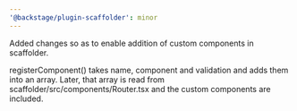 ```yaml
---
'@backstage/plugin-scaffolder': minor
---
```


Added changes so as to enable addition of custom components in scaffolder.

registerComponent() takes name, component and validation and adds them into an array.
Later, that array is read from scaffolder/src/components/Router.tsx and the custom components are included.
